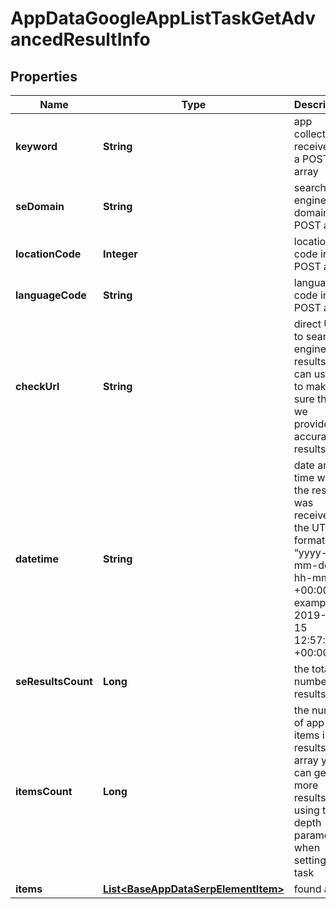

# AppDataGoogleAppListTaskGetAdvancedResultInfo


## Properties

| Name | Type | Description | Notes |
|------------ | ------------- | ------------- | -------------|
|**keyword** | **String** | app collection received in a POST array |  [optional] |
|**seDomain** | **String** | search engine domain in a POST array |  [optional] |
|**locationCode** | **Integer** | location code in a POST array |  [optional] |
|**languageCode** | **String** | language code in a POST array |  [optional] |
|**checkUrl** | **String** | direct URL to search engine results you can use it to make sure that we provided accurate results |  [optional] |
|**datetime** | **String** | date and time when the result was received in the UTC format: “yyyy-mm-dd hh-mm-ss +00:00” example: 2019-11-15 12:57:46 +00:00 |  [optional] |
|**seResultsCount** | **Long** | the total number of results |  [optional] |
|**itemsCount** | **Long** | the number of app items in the results array you can get more results by using the depth parameter when setting a task |  [optional] |
|**items** | [**List&lt;BaseAppDataSerpElementItem&gt;**](BaseAppDataSerpElementItem.md) | found apps |  [optional] |




